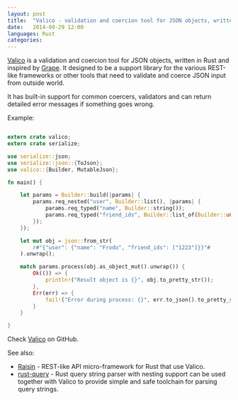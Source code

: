 ```yaml
---
layout: post
title:  "Valico - validation and coercion tool for JSON objects, written in Rust"
date:   2014-09-29 12:00
languages: Rust
categories:
---
```


[Valico] is a validation and coercion tool for JSON objects, written in Rust and inspired by [Grape]. It designed to be a support library for the various REST-like frameworks or other tools that need to validate and coerce JSON input from outside world.

It has built-in support for common coercers, validators and can return detailed error messages if something goes wrong. 

Example: 

~~~rust

extern crate valico;
extern crate serialize;

use serialize::json;
use serialize::json::{ToJson};
use valico::{Builder, MutableJson};

fn main() {

    let params = Builder::build(|params| {
        params.req_nested("user", Builder::list(), |params| {
            params.req_typed("name", Builder::string());
            params.req_typed("friend_ids", Builder::list_of(Builder::u64()))
        });
    });

    let mut obj = json::from_str(
        r#"{"user": {"name": "Frodo", "friend_ids": ["1223"]}}"#
    ).unwrap();

    match params.process(obj.as_object_mut().unwrap()) {
        Ok(()) => {
            println!("Result object is {}", obj.to_pretty_str());
        },
        Err(err) => {
            fail!("Error during process: {}", err.to_json().to_pretty_str());
        }
    }

}
~~~

Check [Valico] on GitHub.

[Valico]: https://github.com/s-panferov/valico

See also:

* [Raisin] - REST-like API micro-framework for Rust that use Valico.
* [rust-query] - Rust query string parser with nesting support can be used together with Valico to provide simple and safe toolchain for parsing query strings.

[Raisin]: https://github.com/s-panferov/raisin
[rust-query]: https://github.com/s-panferov/rust-query
[Grape]: https://github.com/intridea/grape